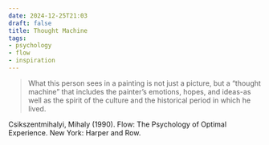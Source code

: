 ```yaml
---
date: 2024-12-25T21:03
draft: false
title: Thought Machine
tags:
- psychology
- flow
- inspiration
---
```


> What this person sees in a painting is not just a picture, but a “thought machine” that includes the painter’s emotions, hopes, and ideas-as well as the spirit of the culture and the historical period in which he lived.

Csikszentmihalyi, Mihaly (1990). Flow: The Psychology of Optimal Experience. New York: Harper and Row.